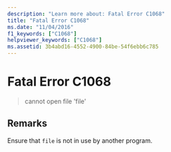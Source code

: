 ```yaml
---
description: "Learn more about: Fatal Error C1068"
title: "Fatal Error C1068"
ms.date: "11/04/2016"
f1_keywords: ["C1068"]
helpviewer_keywords: ["C1068"]
ms.assetid: 3b4abd16-4552-4900-84be-54f6ebb6c785
---
```

# Fatal Error C1068

> cannot open file 'file'

## Remarks

Ensure that `file` is not in use by another program.
